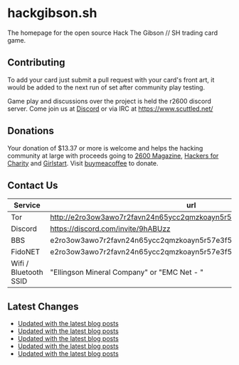 # hackgibson.sh
The homepage for the open source Hack The Gibson // SH trading card game.


## Contributing

To add your card just submit a pull request with your card's front art, it would be added to the next run of set after community play testing.

Game play and discussions over the project is held the r2600 discord server. Come join us at [Discord](https://discord.com/invite/9hABUzz) or via IRC at https://www.scuttled.net/


## Donations

Your donation of $13.37 or more is welcome and helps the hacking community at large with proceeds going to [2600 Magazine](https://2600.com/), [Hackers for Charity](https://hackersforcharity.org) and [Girlstart](https://girlstart.org).  Visit [buymeacoffee](https://www.buymeacoffee.com/hackgibson.sh) to donate.


## Contact Us

Service | url
-|-
Tor | http://e2ro3ow3awo7r2favn24n65ycc2qmzkoayn5r57e3f56nvjwdcgg32ad.onion
Discord | https://discord.com/invite/9hABUzz
BBS | e2ro3ow3awo7r2favn24n65ycc2qmzkoayn5r57e3f56nvjwdcgg32ad.onion:23
FidoNET | e2ro3ow3awo7r2favn24n65ycc2qmzkoayn5r57e3f56nvjwdcgg32ad.onion:24554
Wifi / Bluetooth SSID | "Ellingson Mineral Company" or "EMC Net - <fidonet address>"

## Latest Changes
<!-- BLOG-POST-LIST:START -->
- [Updated with the latest blog posts](https://github.com/DFW2600/hackgibson.sh/commit/2ae1d58f6e089c19f825cfd85e8d3f1f036a32e0)
- [Updated with the latest blog posts](https://github.com/DFW2600/hackgibson.sh/commit/e18fec348f972af904e96735238c16dfba4c5b5c)
- [Updated with the latest blog posts](https://github.com/DFW2600/hackgibson.sh/commit/dff5129d7369a02e9da9c85c0823d84de49f8235)
- [Updated with the latest blog posts](https://github.com/DFW2600/hackgibson.sh/commit/51c35aa2d0081eaa2a49a6a4cbe5ad97687b2a03)
- [Updated with the latest blog posts](https://github.com/DFW2600/hackgibson.sh/commit/1d949fc8c34d3c2a16c61252bb5b9480d4690f9a)
<!-- BLOG-POST-LIST:END -->
